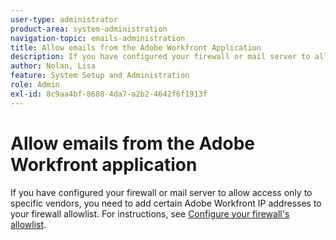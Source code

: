 ```yaml
---
user-type: administrator
product-area: system-administration
navigation-topic: emails-administration
title: Allow emails from the Adobe Workfront Application
description: If you have configured your firewall or mail server to allow access only to specific vendors, you need to add certain Adobe Workfront IP addresses to your firewall allowlist.
author: Nolan, Lisa
feature: System Setup and Administration
role: Admin
exl-id: 8c9aa4bf-8688-4da7-a2b2-4642f6f1913f
---
```

# Allow emails from the Adobe Workfront application

If you have configured your firewall or mail server to allow access only to specific vendors, you need to add certain Adobe Workfront IP addresses to your firewall allowlist. For instructions, see [Configure your firewall's allowlist](../../../administration-and-setup/get-started-wf-administration/configure-your-firewall.md).
